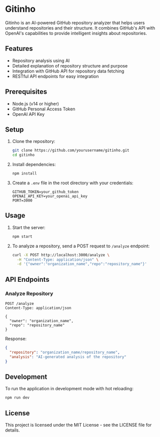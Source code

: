 # Gitinho

Gitinho is an AI-powered GitHub repository analyzer that helps users understand repositories and their structure. It combines GitHub's API with OpenAI's capabilities to provide intelligent insights about repositories.

## Features

- Repository analysis using AI
- Detailed explanation of repository structure and purpose
- Integration with GitHub API for repository data fetching
- RESTful API endpoints for easy integration

## Prerequisites

- Node.js (v14 or higher)
- GitHub Personal Access Token
- OpenAI API Key

## Setup

1. Clone the repository:
   ```bash
   git clone https://github.com/yourusername/gitinho.git
   cd gitinho
   ```

2. Install dependencies:
   ```bash
   npm install
   ```

3. Create a `.env` file in the root directory with your credentials:
   ```env
   GITHUB_TOKEN=your_github_token
   OPENAI_API_KEY=your_openai_api_key
   PORT=3000
   ```

## Usage

1. Start the server:
   ```bash
   npm start
   ```

2. To analyze a repository, send a POST request to `/analyze` endpoint:
   ```bash
   curl -X POST http://localhost:3000/analyze \
     -H "Content-Type: application/json" \
     -d '{"owner":"organization_name","repo":"repository_name"}'
   ```

## API Endpoints

### Analyze Repository

```http
POST /analyze
Content-Type: application/json

{
  "owner": "organization_name",
  "repo": "repository_name"
}
```

Response:
```json
{
  "repository": "organization_name/repository_name",
  "analysis": "AI-generated analysis of the repository"
}
```

## Development

To run the application in development mode with hot reloading:

```bash
npm run dev
```

## License

This project is licensed under the MIT License - see the LICENSE file for details.